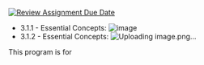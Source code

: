 [![Review Assignment Due Date](https://classroom.github.com/assets/deadline-readme-button-22041afd0340ce965d47ae6ef1cefeee28c7c493a6346c4f15d667ab976d596c.svg)](https://classroom.github.com/a/DpCY8B3G)
* 3.1.1 - Essential Concepts:
![image](https://github.com/user-attachments/assets/f1a95edf-87a4-49f2-889a-26c3ba2616ed)
* 3.1.2 - Essential Concepts:
![Uploading image.png…]()

This program is for 

  
